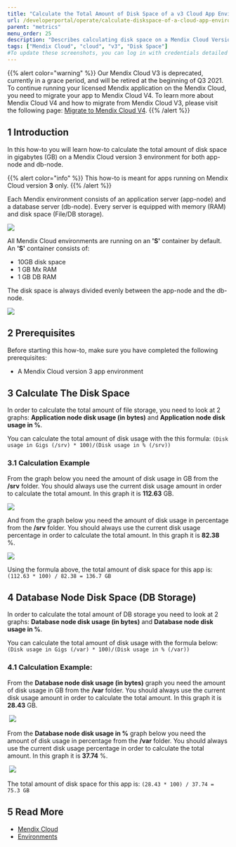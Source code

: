 ```yaml
---
title: "Calculate the Total Amount of Disk Space of a v3 Cloud App Environment"
url: /developerportal/operate/calculate-diskspace-of-a-cloud-app-environment/
parent: "metrics"
menu_order: 25
description: "Describes calculating disk space on a Mendix Cloud Version 3 environment."
tags: ["Mendix Cloud", "cloud", "v3", "Disk Space"]
#To update these screenshots, you can log in with credentials detailed in How to Update Screenshots Using Team Apps.
---
```


{{% alert color="warning" %}}
Our Mendix Cloud V3 is deprecated, currently in a grace period, and will be retired at the beginning of Q3 2021. To continue running your licensed Mendix application on the Mendix Cloud, you need to migrate your app to Mendix Cloud V4. To learn more about Mendix Cloud V4 and how to migrate from Mendix Cloud V3, please visit the following page: [Migrate to Mendix Cloud V4](/developerportal/deploy/migrating-to-v4/). 
{{% /alert %}}

## 1 Introduction

In this how-to you will learn how-to calculate the total amount of disk space in gigabytes (GB) on a Mendix Cloud version 3 environment for both app-node and db-node.

{{% alert color="info" %}}
This how-to is meant for apps running on Mendix Cloud version **3** only.
{{% /alert %}}

Each Mendix environment consists of an application server (app-node) and a database server (db-node). Every server is equipped with memory (RAM) and disk space (File/DB storage).

![](/attachments/developerportal/operate/metrics/calculate-diskspace-of-a-cloud-app-environment/appenvironment.jpg)

All Mendix Cloud environments are running on an **'S'** container by default.
An **'S'** container consists of:

  *   10GB disk space
  *   1 GB Mx RAM
  *   1 GB DB RAM

The disk space is always divided evenly between the app-node and the db-node.

![](/attachments/developerportal/operate/metrics/calculate-diskspace-of-a-cloud-app-environment/Scontainer.jpg)

## 2 Prerequisites

Before starting this how-to, make sure you have completed the following prerequisites:

* A Mendix Cloud version 3 app environment

## 3 Calculate The Disk Space

In order to calculate the total amount of file storage, you need to look at 2 graphs: **Application node disk usage (in bytes)** and **Application node disk usage in %**.

You can calculate the total amount of disk usage with the this formula: ``(Disk usage in Gigs (/srv) * 100)/(Disk usage in % (/srv))``

### 3.1 Calculation Example

From the graph below you need the amount of disk usage in GB from the **/srv** folder. You should always use the current disk usage amount in order to calculate the total amount. In this graph it is **112.63** GB.

![](/attachments/developerportal/operate/metrics/calculate-diskspace-of-a-cloud-app-environment/appusage.png)

And from the graph below you need the amount of disk usage in percentage from the **/srv** folder. You should always use the current disk usage percentage in order to calculate the total amount. In this graph it is **82.38** %.

![](/attachments/developerportal/operate/metrics/calculate-diskspace-of-a-cloud-app-environment/appusagepercentage.png)

Using the formula above, the total amount of disk space for this app is: ``(112.63 * 100) / 82.38 = 136.7 GB``

## 4 Database Node Disk Space (DB Storage)

In order to calculate the total amount of DB storage you need to look at 2 graphs: **Database node disk usage (in bytes)** and **Database node disk usage in %**.

You can calculate the total amount of disk usage with the formula below: ``(Disk usage in Gigs (/var) * 100)/(Disk usage in % (/var))``

### 4.1 Calculation Example:

From the **Database node disk usage (in bytes)** graph you need the amount of disk usage in GB from the **/var** folder. You should always use the current disk usage amount in order to calculate the total amount. In this graph it is **28.43** GB.

 ![](/attachments/developerportal/operate/metrics/calculate-diskspace-of-a-cloud-app-environment/DBnodeDiskusage.png)

From the **Database node disk usage in %** graph below you need the amount of disk usage in percentage from the **/var** folder. You should always use the current disk usage percentage in order to calculate the total amount. In this graph it is **37.74** %.

 ![](/attachments/developerportal/operate/metrics/calculate-diskspace-of-a-cloud-app-environment/DBnodeDiskusagePercentage.png)

The total amount of disk space for this app is: ``(28.43 * 100) / 37.74 = 75.3 GB``

## 5 Read More

* [Mendix Cloud](/developerportal/deploy/mendix-cloud-deploy/)
* [Environments](/developerportal/deploy/environments/)
